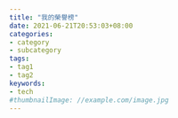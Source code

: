 ```yaml
---
title: "我的榮譽榜"
date: 2021-06-21T20:53:03+08:00
categories:
- category
- subcategory
tags:
- tag1
- tag2
keywords:
- tech
#thumbnailImage: //example.com/image.jpg
---
```


<!--more-->

